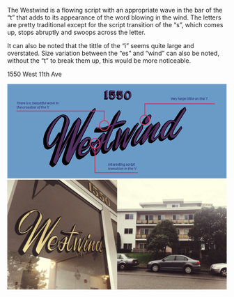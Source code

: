 The Westwind is a flowing script with an appropriate wave in the bar of the “t” that adds to its appearance of the word blowing in the wind. The letters are pretty traditional except for the script transition of the “s”, which comes up, stops abruptly and swoops across the letter. 

It can also be noted that the tittle of the “i” seems quite large and overstated. Size variation between the “es” and “wind” can also be noted, without the “t” to break them up, this would be more noticeable. 

1550 West 11th Ave

![Westwind Study](/media/westwind-study.png)
![Westwind Context](/media/westwind-context.jpg)